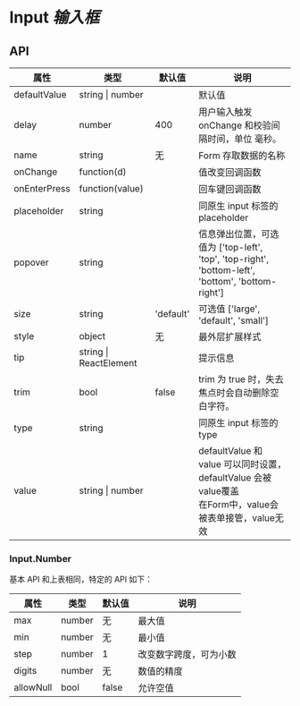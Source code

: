 # Input *输入框*

<example />

## API

| 属性 | 类型 | 默认值 | 说明 |
| --- | --- | --- | --- |
| defaultValue | string \| number | | 默认值 |
| delay | number | 400 | 用户输入触发 onChange 和校验间隔时间，单位 毫秒。|
| name | string | 无 | Form 存取数据的名称 |
| onChange | function(d) | | 值改变回调函数 |
| onEnterPress | function(value) | | 回车键回调函数 |
| placeholder | string | | 同原生 input 标签的 placeholder |
| popover | string | | 信息弹出位置，可选值为 \['top-left', 'top', 'top-right', 'bottom-left', 'bottom', 'bottom-right'] |
| size | string | 'default' | 可选值 \['large', 'default', 'small'] |
| style | object | 无 | 最外层扩展样式 |
| tip | string \| ReactElement | | 提示信息 |
| trim | bool | false | trim 为 true 时，失去焦点时会自动删除空白字符。 |
| type | string | | 同原生 input 标签的 type |
| value | string \| number | | defaultValue 和 value 可以同时设置，defaultValue 会被value覆盖<br />在Form中，value会被表单接管，value无效 |

### Input.Number

基本 API 和上表相同，特定的 API 如下：

| 属性 | 类型 | 默认值 | 说明 |
| --- | --- | --- | --- |
| max | number | 无 | 最大值 |
| min | number | 无 | 最小值 |
| step | number | 1 | 改变数字跨度，可为小数 |
| digits | number | 无 | 数值的精度 |
| allowNull | bool | false | 允许空值 | 

